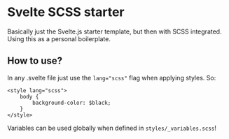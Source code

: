 # Svelte SCSS starter

Basically just the Svelte.js starter template, but then with SCSS integrated. Using this as a personal boilerplate.

## How to use?

In any .svelte file just use the `lang="scss"` flag when applying styles. So:

```
<style lang="scss">
    body {
        background-color: $black;
    }
</style>
```

Variables can be used globally when defined in `styles/_variables.scss`!
